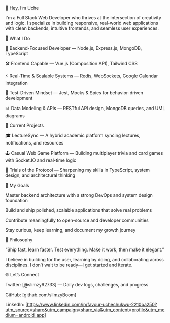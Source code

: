 👋 Hey, I’m Uche

I'm a Full Stack Web Developer who thrives at the intersection of creativity and logic. I specialize in building responsive, real-world web applications with clean backends, intuitive frontends, and seamless user experiences.

🔧 What I Do

🧠 Backend-Focused Developer — Node.js, Express.js, MongoDB, TypeScript

🛠 Frontend Capable — Vue.js (Composition API), Tailwind CSS

⚡ Real-Time & Scalable Systems — Redis, WebSockets, Google Calendar integration

🧪 Test-Driven Mindset — Jest, Mocks & Spies for behavior-driven development

📊 Data Modeling & APIs — RESTful API design, MongoDB queries, and UML diagrams

🚀 Current Projects

🎓 LectureSync — A hybrid academic platform syncing lectures, notifications, and resources

🕹 Casual Web Game Platform — Building multiplayer trivia and card games with Socket.IO and real-time logic

🧩 Trials of the Protocol — Sharpening my skills in TypeScript, system design, and architectural thinking

🎯 My Goals

Master backend architecture with a strong DevOps and system design foundation

Build and ship polished, scalable applications that solve real problems

Contribute meaningfully to open-source and developer communities

Stay curious, keep learning, and document my growth journey

🧠 Philosophy

“Ship fast, learn faster. Test everything. Make it work, then make it elegant.”

I believe in building for the user, learning by doing, and collaborating across disciplines. I don’t wait to be ready—I get started and iterate.

🌐 Let’s Connect

Twitter: [@slimzy92733] — Daily dev logs, challenges, and progress

GitHub: [github.com/slimzyBoom]

LinkedIn: [https://www.linkedin.com/in/favour-uchechukwu-2210ba250?utm_source=share&utm_campaign=share_via&utm_content=profile&utm_medium=android_app]

